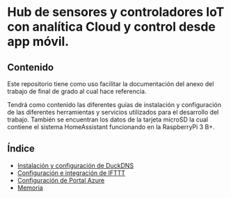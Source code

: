 # Hub de sensores y controladores IoT con analítica Cloud y control desde app móvil.
## Contenido
Este repositorio tiene como uso facilitar la documentación del anexo del trabajo de final de grado al cual hace referencia.

Tendrá como contenido las diferentes guías de instalación y configuración de las diferentes herramientas y servicios utilizados para el desarrollo del trabajo.
También se encuentran los datos de la tarjeta microSD la cual contiene el sistema HomeAssistant funcionando en la RaspberryPi 3 B+.

## Índice

- [Instalación y configuración de DuckDNS](DuckDNS.md)
- [Configuración e integración de IFTTT](IFTTT.md)
- [Configuración de Portal Azure](PortalAzure.md)
- [Memoria](MemoriaFinal.pdf)
